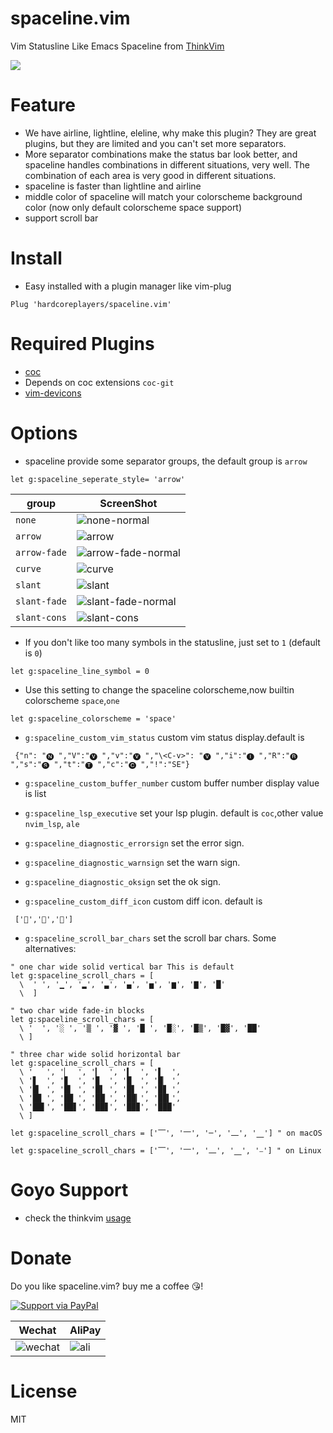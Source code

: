 # spaceline.vim

Vim Statusline Like Emacs Spaceline from [ThinkVim](https://github.com/taigacute/ThinkVim)

![](https://user-images.githubusercontent.com/41671631/88384638-596df180-cddf-11ea-87ea-0ac764be5177.png)

# Feature

- We have airline, lightline, eleline, why make this plugin? They are great plugins, but they are limited and you can't set more separators.
- More separator combinations make the status bar look better, and spaceline handles combinations in different situations, very well. The combination of each area is very good in different situations.
- spaceline is faster than lightline and airline
- middle color of spaceline will match your colorscheme background color (now only default colorscheme space support)
- support scroll bar

# Install

- Easy installed with a plugin manager like vim-plug

```
Plug 'hardcoreplayers/spaceline.vim'
```

# Required Plugins

- [coc](https://github.com/neoclide/coc.nvim)
- Depends on coc extensions `coc-git`
- [vim-devicons](https://github.com/ryanoasis/vim-devicons)

# Options

- spaceline provide some separator groups, the default group is `arrow`

```viml
let g:spaceline_seperate_style= 'arrow'
```

| group        | ScreenShot                                                                                                                 |
| ------------ | -------------------------------------------------------------------------------------------------------------------------- |
| `none`       | ![none-normal](https://user-images.githubusercontent.com/41671631/79724664-7dbabd80-831a-11ea-917b-aa8ef47fa34f.png)       |
| `arrow`      | ![arrow](https://user-images.githubusercontent.com/41671631/79724650-7abfcd00-831a-11ea-9a32-1894db707cc7.png)             |
| `arrow-fade` | ![arrow-fade-normal](https://user-images.githubusercontent.com/41671631/79724643-78f60980-831a-11ea-86b9-51040acd93fe.png) |
| `curve`      | ![curve](https://user-images.githubusercontent.com/41671631/79724657-7c899080-831a-11ea-97b9-7377777918a0.png)             |
| `slant`      | ![slant](https://user-images.githubusercontent.com/41671631/79724693-83180800-831a-11ea-8351-461e64ad352c.png)             |
| `slant-fade` | ![slant-fade-normal](https://user-images.githubusercontent.com/41671631/79724680-814e4480-831a-11ea-8141-ac17bf0bb4e2.png) |
| `slant-cons` | ![slant-cons](https://user-images.githubusercontent.com/41671631/79724670-7f848100-831a-11ea-9402-6f8aa272aa0c.png)        |

- If you don't like too many symbols in the statusline, just set to `1` (default is `0`)

```viml
let g:spaceline_line_symbol = 0
```

- Use this setting to change the spaceline colorscheme,now builtin colorscheme
  `space`,`one`

```viml
let g:spaceline_colorscheme = 'space'
```

- `g:spaceline_custom_vim_status` custom vim status display.default is

```vim
 {"n": "🅝 ","V":"🅥 ","v":"🅥 ","\<C-v>": "🅥 ","i":"🅘 ","R":"🅡 ","s":"🅢 ","t":"🅣 ","c":"🅒 ","!":"SE"}
```

- `g:spaceline_custom_buffer_number` custom buffer number display value is list

- `g:spaceline_lsp_executive` set your lsp plugin. default is `coc`,other value
  `nvim_lsp`, `ale`

- `g:spaceline_diagnostic_errorsign` set the error sign.
- `g:spaceline_diagnostic_warnsign` set the warn sign.
- `g:spaceline_diagnostic_oksign` set the ok sign.

- `g:spaceline_custom_diff_icon` custom diff icon. default is

```vim
 ['','','']
```

- `g:spaceline_scroll_bar_chars` set the scroll bar chars. Some alternatives:

```vimscript
" one char wide solid vertical bar This is default
let g:spaceline_scroll_chars = [
  \  ' ', '▁', '▂', '▃', '▄', '▅', '▆', '▇', '█'
  \  ]

" two char wide fade-in blocks
let g:spaceline_scroll_chars = [
  \ '  ', '░ ', '▒ ', '▓ ', '█ ', '█░', '█▒', '█▓', '██'
  \ ]

" three char wide solid horizontal bar
let g:spaceline_scroll_chars = [
  \ '   ', '▏  ', '▎  ', '▍  ', '▌  ',
  \ '▋  ', '▊  ', '▉  ', '█  ', '█▏ ',
  \ '█▎ ', '█▍ ', '█▌ ', '█▋ ', '█▊ ',
  \ '█▉ ', '██ ', '██▏', '██▎', '██▍',
  \ '██▌', '██▋', '██▊', '██▉', '███'
  \ ]

let g:spaceline_scroll_chars = ['⎺', '⎻', '─', '⎼', '⎽'] " on macOS

let g:spaceline_scroll_chars = ['⎺', '⎻', '⎼', '⎽', '⎯'] " on Linux

```

# Goyo Support

- check the thinkvim [usage](https://github.com/hardcoreplayers/ThinkVim/blob/master/modules/module-goyo.vim)

# Donate

Do you like spaceline.vim? buy me a coffee 😘!

[![Support via PayPal](https://cdn.rawgit.com/twolfson/paypal-github-button/1.0.0/dist/button.svg)](https://www.paypal.me/bobbyhub)

| Wechat                                                                                                          | AliPay                                                                                                       |
| --------------------------------------------------------------------------------------------------------------- | ------------------------------------------------------------------------------------------------------------ |
| ![wechat](https://user-images.githubusercontent.com/41671631/84404718-c8312a00-ac39-11ea-90d7-ee679fbb3705.png) | ![ali](https://user-images.githubusercontent.com/41671631/84403276-1a714b80-ac38-11ea-8607-8492df84e516.png) |

# License

MIT
